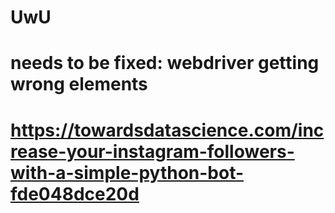 # UwU

# needs to be fixed: webdriver getting wrong elements
# https://towardsdatascience.com/increase-your-instagram-followers-with-a-simple-python-bot-fde048dce20d
